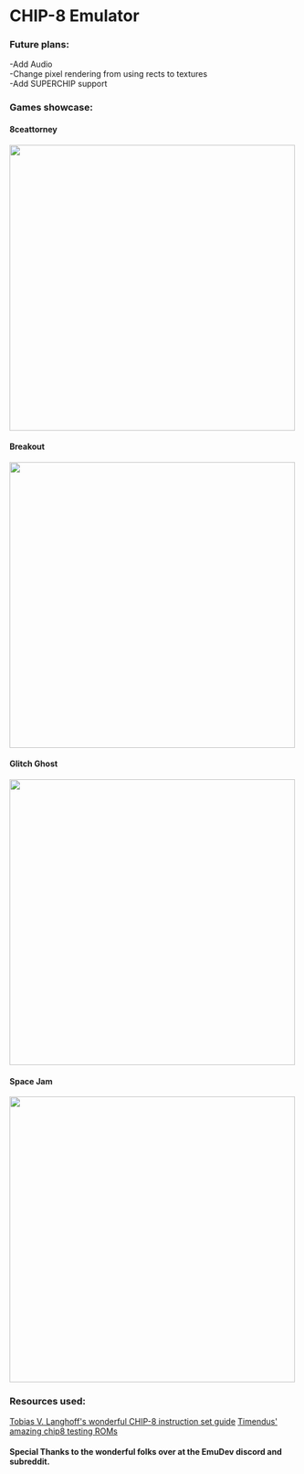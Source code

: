 # CHIP-8 Emulator

### Future plans:
-Add Audio
<br>
-Change pixel rendering from using rects to textures
<br>
-Add SUPERCHIP support

### Games showcase:
#### 8ceattorney
<img src="https://github.com/Kaezrr/CHIP-8_Emulator/assets/107052359/bd0e3bc2-438d-4902-a719-2318120dde1a" width=500>

#### Breakout
<img src="https://github.com/Kaezrr/CHIP-8_Emulator/assets/107052359/b8682caf-8cbf-436a-99e3-7212b7ddbd88" width=500>

#### Glitch Ghost
<img src="https://github.com/Kaezrr/CHIP-8_Emulator/assets/107052359/a3cb7eb2-3158-4871-8a6b-17ef7334ba71" width=500>

#### Space Jam
<img src="https://github.com/Kaezrr/CHIP-8_Emulator/assets/107052359/b74fb719-8823-4f64-9505-89c8c6a5397f" width=500>

### Resources used:
[Tobias V. Langhoff's wonderful CHIP-8 instruction set guide](https://tobiasvl.github.io/blog/write-a-chip-8-emulator/)
[Timendus' amazing chip8 testing ROMs](https://github.com/Timendus/chip8-test-suite?tab=readme-ov-file#corax-opcode-test)

#### Special Thanks to the wonderful folks over at the EmuDev discord and subreddit.



